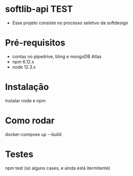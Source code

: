 # softlib-api TEST
- Esse projeto consiste no processo seletivo da softdesign

# Pré-requisitos
-  contas no pipedrive, bling e mongoDB Atlas
-  npm 6.12.x
-  node 12.3.x

# Instalação
Instalar node e npm
# Como rodar
docker-compose up --build

# Testes

npm test (só alguns cases, e ainda está itermitente)

